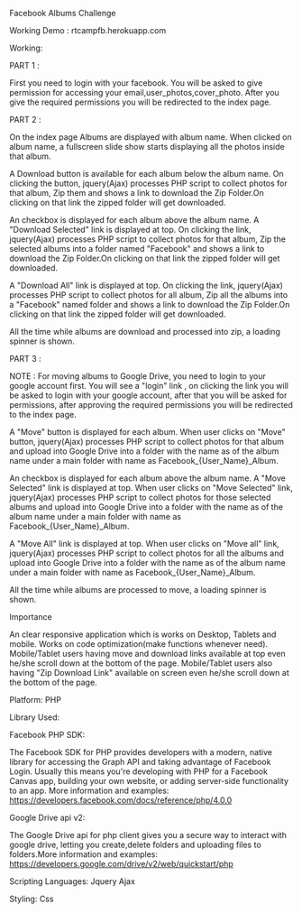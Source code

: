 Facebook Albums Challenge

Working Demo : rtcampfb.herokuapp.com

Working:

PART 1 :

First you need to login with your facebook. You will be asked to give permission for accessing your email,user_photos,cover_photo. After you give the required permissions you will be redirected to the index page.

PART 2 :

On the index page Albums are displayed with album name. When clicked on album name, a fullscreen slide show starts displaying all the photos inside that album.

A Download button is available for each album below the album name. On clicking the button, jquery(Ajax) processes PHP script to collect photos for that album, Zip them and shows a link to download the Zip Folder.On clicking on that link the zipped folder will get downloaded.

An checkbox is displayed for each album above the album name. A "Download Selected" link is displayed at top. On clicking the link, jquery(Ajax) processes PHP script to collect photos for that album, Zip the selected albums into a folder named "Facebook" and shows a link to download the Zip Folder.On clicking on that link the zipped folder will get downloaded.

A "Download All" link is displayed at top. On clicking the link, jquery(Ajax) processes PHP script to collect photos for all album, Zip all the albums into a "Facebook" named folder and shows a link to download the Zip Folder.On clicking on that link the zipped folder will get downloaded.

All the time while albums are download and processed into zip, a loading spinner is shown.

PART 3 :

NOTE : For moving albums to Google Drive, you need to login to your google account first. You will see a "login" link , on clicking the link you will be asked to login with your google account, after that you will be asked for permissions, after approving the required permissions you will be redirected to the index page.

A "Move" button is displayed for each album. When user clicks on "Move" button, jquery(Ajax) processes PHP script to collect photos for that album and upload into Google Drive into a folder with the name as of the album name under a main folder with name as Facebook_{User_Name}_Album.

An checkbox is displayed for each album above the album name. A "Move Selected" link is displayed at top. When user clicks on "Move Selected" link, jquery(Ajax) processes PHP script to collect photos for those selected albums and upload into Google Drive into a folder with the name as of the album name under a main folder with name as Facebook_{User_Name}_Album.

A "Move All" link is displayed at top. When user clicks on "Move all" link, jquery(Ajax) processes PHP script to collect photos for all the albums and upload into Google Drive into a folder with the name as of the album name under a main folder with name as Facebook_{User_Name}_Album.

All the time while albums are processed to move, a loading spinner is shown.

Importance

An clear responsive application which is works on Desktop, Tablets and mobile. Works on code optimization(make functions whenever need). Mobile/Tablet users having move and download links available at top even he/she scroll down at the bottom of the page. Mobile/Tablet users also having "Zip Download Link" available on screen even he/she scroll down at the bottom of the page.

Platform: PHP


Library Used:

Facebook PHP SDK:

The Facebook SDK for PHP provides developers with a modern, native library for accessing the Graph API and taking advantage of Facebook Login. Usually this means you're developing with PHP for a Facebook Canvas app, building your own website, or adding server-side functionality to an app. More information and examples: https://developers.facebook.com/docs/reference/php/4.0.0

Google Drive api v2:

The Google Drive api for php client gives you a secure way to interact with google drive, letting you create,delete folders and uploading files to folders.More information and examples: https://developers.google.com/drive/v2/web/quickstart/php

Scripting Languages: Jquery Ajax

Styling: Css
